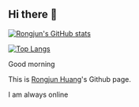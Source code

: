 ## Hi there 👋

[![Rongjun's GitHub stats](https://github-readme-stats.vercel.app/api?username=Rongjun-ANU&count_private=true&show_icons=true&theme=synthwave)](https://github.com/anuraghazra/github-readme-stats)

[![Top Langs](https://github-readme-stats.vercel.app/api/top-langs/?username=Rongjun-ANU&layout=compact&count_private=true&show_icons=true&theme=synthwave)](https://github.com/anuraghazra/github-readme-stats)

Good morning 

This is [Rongjun Huang](www.rongjun-huang.com)'s Github page.

I am always online

<!--
**Rongjun-ANU/Rongjun-ANU** is a ✨ _special_ ✨ repository because its `README.md` (this file) appears on your GitHub profile.

Here are some ideas to get you started:

- 🔭 I’m currently working on ...
- 🌱 I’m currently learning ...
- 👯 I’m looking to collaborate on ...
- 🤔 I’m looking for help with ...
- 💬 Ask me about ...
- 📫 How to reach me: ...
- 😄 Pronouns: ...
- ⚡ Fun fact: ...
-->
